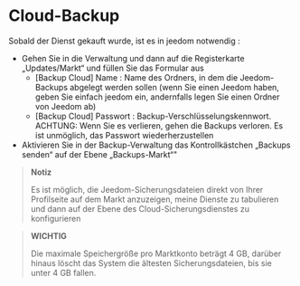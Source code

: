 # Cloud-Backup

Sobald der Dienst gekauft wurde, ist es in jeedom notwendig : 

- Gehen Sie in die Verwaltung und dann auf die Registerkarte „Updates/Markt“ und füllen Sie das Formular aus
  - [Backup Cloud] Name : Name des Ordners, in dem die Jeedom-Backups abgelegt werden sollen (wenn Sie einen Jeedom haben, geben Sie einfach jeedom ein, andernfalls legen Sie einen Ordner von Jeedom ab)
  - [Backup Cloud] Passwort : Backup-Verschlüsselungskennwort. ACHTUNG: Wenn Sie es verlieren, gehen die Backups verloren. Es ist unmöglich, das Passwort wiederherzustellen
- Aktivieren Sie in der Backup-Verwaltung das Kontrollkästchen „Backups senden“ auf der Ebene „Backups-Markt“"

>**Notiz**
>
>Es ist möglich, die Jeedom-Sicherungsdateien direkt von Ihrer Profilseite auf dem Markt anzuzeigen, meine Dienste zu tabulieren und dann auf der Ebene des Cloud-Sicherungsdienstes zu konfigurieren

>**WICHTIG**
>
>Die maximale Speichergröße pro Marktkonto beträgt 4 GB, darüber hinaus löscht das System die ältesten Sicherungsdateien, bis sie unter 4 GB fallen.

